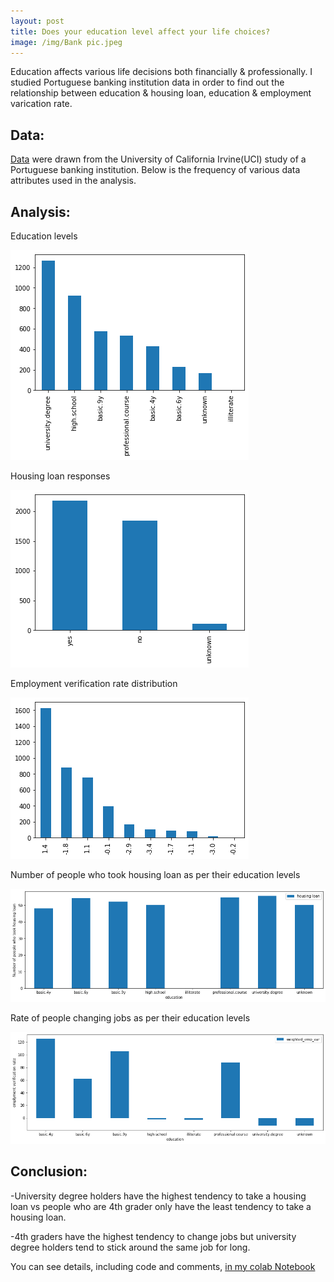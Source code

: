 ```yaml
---
layout: post
title: Does your education level affect your life choices?
image: /img/Bank pic.jpeg
---
```


Education affects various life decisions both financially & professionally. I studied Portuguese banking institution data in order to find out the relationship between education & housing loan, education & employment varication rate.

## Data: 

[Data](https://archive.ics.uci.edu/ml/datasets/Bank+Marketing) were drawn from the University of California Irvine(UCI) study of a Portuguese banking institution. Below is the frequency of various data attributes used in the analysis.

## Analysis:

Education levels  

![Education levels](/img/education_levels.png)

Housing loan responses 

![Housing loan responses](/img/Housing_loan_categories.png)


Employment  verification rate distribution  

![Employment  verification rate](/img/emplyment_varications_rates.png)

Number of people who took housing loan as per their education levels  

![Education vs housing loan](/img/education_vs_housing_loan.png)

Rate of people changing jobs as per their education levels  

![Education vs employment varification rate](/img/education_vs_employment_varification_rate.png)

## Conclusion: 

-University degree holders have the highest tendency to take a housing loan vs people who are 4th grader only have the least tendency to take a housing loan.


-4th graders have the highest tendency to change jobs but university degree holders tend to stick around the same job for long.

You can see details, including code and comments, [in my colab Notebook](https://colab.research.google.com/drive/1crJSmedYbpQfSciFTIGqLwPueqp8txNv)
